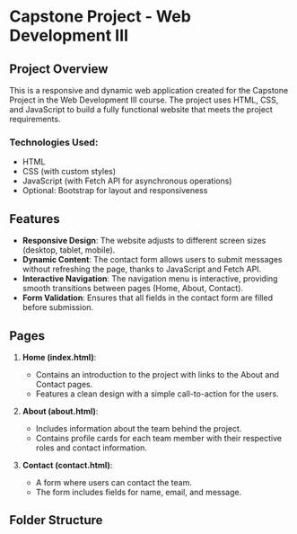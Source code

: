 # Capstone Project - Web Development III

## Project Overview

This is a responsive and dynamic web application created for the Capstone Project in the Web Development III course. The project uses HTML, CSS, and JavaScript to build a fully functional website that meets the project requirements.

### Technologies Used:
- HTML
- CSS (with custom styles)
- JavaScript (with Fetch API for asynchronous operations)
- Optional: Bootstrap for layout and responsiveness

## Features

- **Responsive Design**: The website adjusts to different screen sizes (desktop, tablet, mobile).
- **Dynamic Content**: The contact form allows users to submit messages without refreshing the page, thanks to JavaScript and Fetch API.
- **Interactive Navigation**: The navigation menu is interactive, providing smooth transitions between pages (Home, About, Contact).
- **Form Validation**: Ensures that all fields in the contact form are filled before submission.

## Pages

1. **Home (index.html)**:
   - Contains an introduction to the project with links to the About and Contact pages.
   - Features a clean design with a simple call-to-action for the users.

2. **About (about.html)**:
   - Includes information about the team behind the project.
   - Contains profile cards for each team member with their respective roles and contact information.

3. **Contact (contact.html)**:
   - A form where users can contact the team.
   - The form includes fields for name, email, and message.

## Folder Structure

